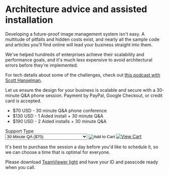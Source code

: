 # Architecture advice and assisted installation

Developing a future-proof image management system isn't easy. A multitude of pitfalls and hidden costs exist, and nearly all the sample code and articles you'll find online will lead your business straight into them. 

We've helped hundreds of enterprises achieve their scalability and performance goals, and it's much less expensive to avoid architectural errors before they're implemented.

For tech details about some of the challenges, check out [this podcast with Scott Hanselman](http://www.hanselminutes.com/313/deep-inside-image-resizing-and-scaling-with-aspnet-and-iis-with-imageresizingnet-author-na).

Let us ensure the design for your business is scalable and secure with a 30-minute Q&A phone session. Payment by PayPal, Google Checkout, or credit card is accepted.

* $70 USD - 30 minute Q&A phone conference
* $130 USD - 1 Aided install + 30 minute Q&A
* $190 USD - 2 Aided installs + 30 minute Q&A

<form action="https://www.e-junkie.com/ecom/gb.php?c=cart&amp;i=939690&amp;cl=41912&amp;ejc=2" target="ej_ejc" method="POST" accept-charset="UTF-8">
Support Type<br/>
<select name="o1">
<option value="30 Minute QA">30 Minute QA ($70)</option>
<option value="1 Aided install + 30 Minute QA">1 Aided install + 30 Minute QA ($130)</option>
<option value="2 Aided installs + 30 Minute Q&amp;A">2 Aided installs + 30 Minute Q&amp;A ($190)</option>
<option value="Support Incident (Business)">Support Incident ($135)</option>
</select>

<input type="image" src="http://www.e-junkie.com/ej/ej_add_to_cart.gif" border="0"  alt="Add to Cart" class="ec_ejc_thkbx" onClick="javascript:return EJEJC_lc(this.parentNode);"/>
<a href="https://www.e-junkie.com/ecom/gb.php?c=cart&amp;cl=41912&amp;ejc=2" target="ej_ejc" class="ec_ejc_thkbx" onClick="javascript:return EJEJC_lc(this);"><img src="http://www.e-junkie.com/ej/ej_view_cart.gif" border="0" alt="View Cart"/></a>
</form>

<script language="javascript" type="text/javascript">
<!--
function EJEJC_lc(th) { return false; }
// -->
</script>
<script src='http://www.e-junkie.com/ecom/box.js' type='text/javascript'></script>

It's best to purchase the session a day before you'd like to schedule it, so we can choose a time that is optimal for everyone. 

Please download [TeamViewer light](http://s.ndj7.com) and have your ID and passcode ready when you call. 

